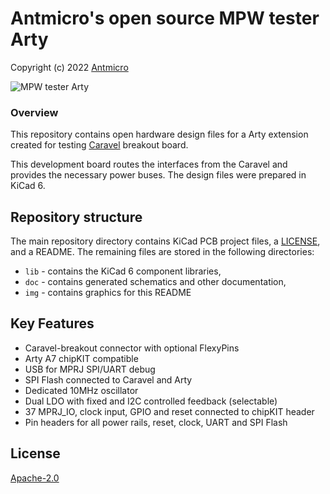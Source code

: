 # Antmicro's open source MPW tester Arty

Copyright (c) 2022 [Antmicro](https://www.antmicro.com)

![MPW tester Arty](/img/mpw-tester-arty-expansion.png)

### Overview

This repository contains open hardware design files for a Arty extension created for testing [Caravel](https://github.com/efabless/caravel_board) breakout board.

This development board routes the interfaces from the Caravel and provides the necessary power buses.
The design files were prepared in KiCad 6.

## Repository structure

The main repository directory contains KiCad PCB project files, a [LICENSE](LICENSE), and a README.
The remaining files are stored in the following directories:

* `lib` - contains the KiCad 6 component libraries,
* `doc` - contains generated schematics and other documentation,
* `img` - contains graphics for this README

## Key Features

* Caravel-breakout connector with optional FlexyPins
* Arty A7 chipKIT compatible
* USB for MPRJ SPI/UART debug
* SPI Flash connected to Caravel and Arty
* Dedicated 10MHz oscillator
* Dual LDO with fixed and I2C controlled feedback (selectable)
* 37 MPRJ_IO, clock input, GPIO and reset connected to chipKIT header
* Pin headers for all power rails, reset, clock, UART and SPI Flash

## License

[Apache-2.0](LICENSE)